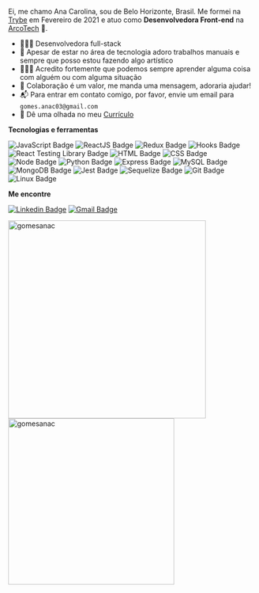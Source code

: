 Ei, me chamo Ana Carolina, sou de Belo Horizonte, Brasil. Me formei na [Trybe](https://www.betrybe.com/) em Fevereiro de 2021 e atuo como **Desenvolvedora Front-end** na [ArcoTech](https://www.linkedin.com/company/arcotecheducacao/mycompany/) 🚀.

- 👩🏽‍💻 Desenvolvedora full-stack
- 🎨 Apesar de estar no área de tecnologia adoro trabalhos manuais e sempre que posso estou fazendo algo artístico
- 👩🏽‍🎓 Acredito fortemente que podemos sempre aprender alguma coisa com alguém ou com alguma situação
- 💬 Colaboração é um valor, me manda uma mensagem, adoraria ajudar!
- 📬 Para entrar em contato comigo, por favor, envie um email para `gomes.anac03@gmail.com`
- 📄 Dê uma olhada no meu [Currículo](https://gitconnected.com/gomesanac/resume)

**Tecnologias e ferramentas**

![JavaScript Badge](https://img.shields.io/badge/-JavaScript-yellow?style=flat-square&logo=JavaScript&logoColor=white)
![ReactJS Badge](https://img.shields.io/badge/-React-61DAFB?style=flat-square&logo=React&logoColor=black)
![Redux Badge](https://img.shields.io/badge/-Redux-764ABC?style=flat-square&logo=Redux&logoColor=white)
![Hooks Badge](https://img.shields.io/badge/-Hooks-61DAFB?style=flat-square&logo=React&logoColor=black)
![React Testing Library Badge](https://img.shields.io/badge/-RTL-61DAFB?style=flat-square&logo=react&logoColor=black)
![HTML Badge](https://img.shields.io/badge/-HTML-E34F26?style=flat-square&logo=html5&logoColor=white)
![CSS Badge](https://img.shields.io/badge/-CSS-1572B6?style=flat-square&logo=css3&logoColor=white)
![Node Badge](https://img.shields.io/badge/-Node.js-339933?style=flat-square&logo=node.js&logoColor=white)
![Python Badge](https://img.shields.io/badge/-Python-306998?style=flat-square&logo=python&logoColor=white)
![Express Badge](https://img.shields.io/badge/-Express.js-grey?style=flat-square&logo=expressjs&logoColor=white)
![MySQL Badge](https://img.shields.io/badge/-MySQL-4479A1?style=flat-square&logo=MySQL&logoColor=white)
![MongoDB Badge](https://img.shields.io/badge/-MongoDB-47A248?style=flat-square&logo=mongodb&logoColor=white)
![Jest Badge](https://img.shields.io/badge/-Jest-C21325?style=flat-square&logo=jest&logoColor=white)
![Sequelize Badge](https://img.shields.io/badge/-Sequelize-357bbe?style=flat-square&logo=sequelize&logoColor=white)
![Git Badge](https://img.shields.io/badge/-Git-F05032?style=flat-square&logo=git&logoColor=white)
![Linux Badge](https://img.shields.io/badge/-Linux-FCC624?style=flat-square&logo=Linux&logoColor=black)

**Me encontre**

[![Linkedin Badge](https://img.shields.io/badge/-LinkedIn-0077B5?style=flat-square&logo=Linkedin&logoColor=white&link=https://www.linkedin.com/in/gomesanac/)](https://www.linkedin.com/in/gomesanac/)
[![Gmail Badge](https://img.shields.io/badge/-Gmail-D14836?style=flat-square&logo=Gmail&logoColor=white&link=mailto:gomes.anac03@gmail.com)](mailto:gomes.anac03@gmail.com)

<a href="https://github.com/gomesanac">
  <img align="center" width="400px" src="https://github-readme-stats.vercel.app/api?username=gomesanac&show_icons=true&theme=dracula" alt="gomesanac" />
</a>
<a href="https://github.com/gomesanac">
  <img align="center" width="336px" src="https://github-readme-stats.vercel.app/api/top-langs/?username=gomesanac&layout=compact&theme=dracula" alt="gomesanac" />
</a>
